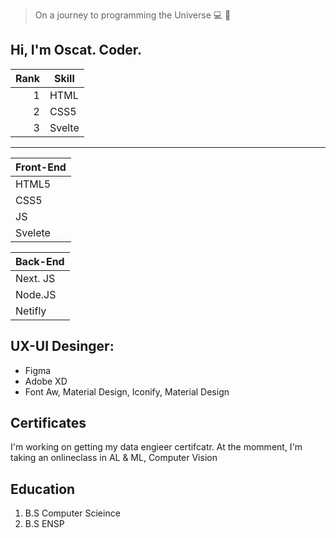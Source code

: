 
> On a journey to programming the Universe :computer: :rocket:

## Hi, I'm Oscat. Coder.

| Rank | Skill |
|-----:|-----------|
|     1| HTML      |
|     2| CSS5      |
|     3| Svelte    |

---


| Front-End| 
| :---    |   
| HTML5   |
| CSS5    | 
| JS      |
| Svelete |

| Back-End|
|:---     |
| Next. JS|
| Node.JS |
| Netifly |

## UX-UI Desinger:
- Figma
- Adobe XD
- Font Aw, Material Design, Iconify, Material Design


## Certificates
I'm working on getting my data engieer certifcatr.
At the momment, I'm taking an onlineclass in AL & ML, Computer Vision


## Education
1. B.S Computer Scieince
2. B.S ENSP


